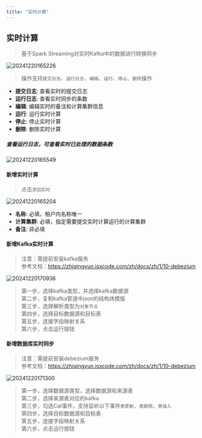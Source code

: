 ```yaml
---
title: "实时计算"
---
```


## 实时计算

> 基于Spark Streaming对实时Kafka中的数据进行转换同步 

![20241220165226](https://img.isxcode.com/picgo/20241220165226.png)

> 操作支持`提交日志`、`运行日志`、`编辑`、`运行`、`停止`、`删除`操作

- **提交日志**: 查看实时的提交日志 
- **运行日志**: 查看实时同步的条数 
- **编辑**: 编辑实时的备注和计算集群信息 
- **运行**: 运行实时计算 
- **停止**: 停止实时计算 
- **删除**: 删除实时计算

##### 查看运行日志，可查看实时已处理的数据条数

![20241220165549](https://img.isxcode.com/picgo/20241220165549.png)

#### 新增实时计算

> 点击`添加实时`

![20241220165204](https://img.isxcode.com/picgo/20241220165204.png)

- **名称**: 必填，租户内名称唯一 
- **计算集群**: 必填，指定需要提交实时计算运行的计算集群 
- **备注**: 非必填

#### 新增Kafka实时计算

> 注意：需提前安装kafka服务  
> 参考文档：https://zhiqingyun.isxcode.com/zh/docs/zh/1/10-debezium

![20241220170936](https://img.isxcode.com/picgo/20241220170936.png)

> 第一步，选择kafka类型，并选择kafka数据源   
> 第二步，复制kafka管道中json的结构体模版   
> 第三步，选择解析类型为`对象节点`   
> 第四步，选择目标数据源和目标表   
> 第五步，连接字段映射关系   
> 第六步，点击运行按钮

#### 新增数据库实时同步

> 注意：需提前安装debezium服务  
> 参考文档：https://zhiqingyun.isxcode.com/zh/docs/zh/1/10-debezium  

![20241220171300](https://img.isxcode.com/picgo/20241220171300.png)

> 第一步，选择数据源类型，选择数据源和来源表   
> 第二步，选择来源表对应的kafka   
> 第三步，勾选Cat事件，支持监听以下事件`表更新`、`表删除`、`表插入`   
> 第四步，选择目标数据源和目标表   
> 第五步，连接字段映射关系  
> 第六步，点击运行按钮  